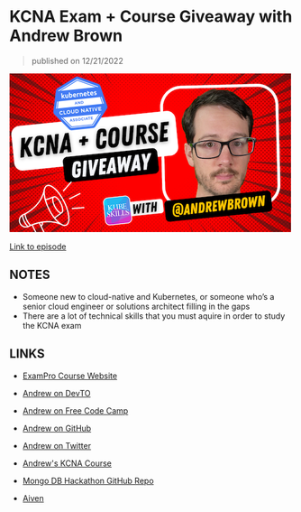 # KCNA Exam + Course Giveaway with Andrew Brown

> published on 12/21/2022

[![kereoke-meme](https://github.com/kubeskills/yt/blob/main/2022/Dec/img/andrew%20brown%20-%20dec%2021%202022.png)](http://youtu.be/flGA3q_6jdA)

[Link to episode](http://youtu.be/flGA3q_6jdA)

## NOTES

- Someone new to cloud-native and Kubernetes, or someone who’s a senior cloud engineer or solutions architect filling in the gaps
- There are a lot of technical skills that you must aquire in order to study the KCNA exam


## LINKS

- [ExamPro Course Website](https://www.exampro.co/)

- [Andrew on DevTO](https://dev.to/andrewbrown)

- [Andrew on Free Code Camp](https://www.freecodecamp.org/news/author/andrew/)

- [Andrew on GitHub](https://github.com/omenking)

- [Andrew on Twitter](https://twitter.com/andrewbrown)

- [Andrew's KCNA Course](https://www.exampro.co/kcna)

- [Mongo DB Hackathon GitHub Repo](https://github.com/omenking/mongodb-atlas-gcp-microblog)

- [Aiven](https://aiven.io/)
